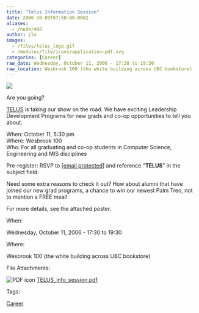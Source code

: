 ```yaml
---
title: "Telus Information Session"
date: 2006-10-09T07:50:00.000Z
aliases:
  - /node/488
author: jlo
images:
  - /files/telus_logo.gif
  - /modules/file/icons/application-pdf.svg
categories: [Career]
raw_date: Wednesday, October 11, 2006 - 17:30 to 19:30
raw_location: Wesbrook 100 (the white building across UBC bookstore)
---
```


![](/files/telus_logo.gif)

Are you going?

[TELUS](http://www.telus.ca) is taking our show on the road. We have exciting Leadership Development Programs for new grads and co-op opportunities to tell you about.

When: October 11, 5:30 pm \
Where: Wesbrook 100 \
Who: For all graduating and co-op students in Computer Science, Engineering and MIS disciplines

Pre-register: RSVP to [\[email protected\]](/cdn-cgi/l/email-protection#87e4e6f5e2e2f5a9f4e2f5f1eee4e2f4c7f2e5e4a9e4e6) and reference "**TELUS**" in the subject field.

Need some extra reasons to check it out? How about alumni that have joined our new grad programs, a chance to win our newest Palm Treo, not to mention a FREE meal!

For more details, see the attached poster.

When: 

Wednesday, October 11, 2006 - 17:30 to 19:30

Where: 

Wesbrook 100 (the white building across UBC bookstore)

File Attachments: 

 ![PDF icon](/modules/file/icons/application-pdf.svg "application/pdf") [TELUS\_info\_session.pdf](https://ubccsss.org/files/TELUS_info_session.pdf)

Tags: 

[Career](/career)
